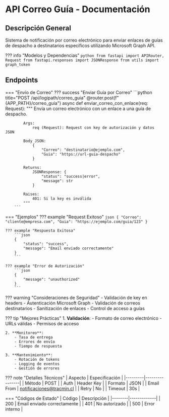 # API Correo Guía - Documentación

## Descripción General
Sistema de notificación por correo electrónico para enviar enlaces de guías de despacho a destinatarios específicos utilizando Microsoft Graph API.

??? info "Modelos y Dependencias"
    ```python
    from fastapi import APIRouter, Request
    from fastapi.responses import JSONResponse
    from utils import graph_token
    ```

## Endpoints

=== "Envío de Correo"
    ??? success "Enviar Guía por Correo"
        ```python title="POST /api/logipath/correo_guia"
        @router.post(f"{APP_PATH}/correo_guia")
        async def enviar_correo_con_enlace(req: Request):
            """
            Envía un correo electrónico con un enlace a una guía de despacho.
            
            Args:
                req (Request): Request con key de autorización y datos JSON
                
            Body JSON:
                {
                    "Correo": "destinatario@ejemplo.com",
                    "Guia": "https://url-guia-despacho"
                }
                
            Returns:
                JSONResponse: {
                    "status": "success|error",
                    "message": str
                }
                
            Raises:
                401: Si la key es inválida
            """
        ```

=== "Ejemplos"
    ??? example "Request Exitoso"
        ```json
        {
            "Correo": "cliente@empresa.com",
            "Guia": "https://ejemplo.com/guia/123"
        }
        ```
    
    ??? example "Respuesta Exitosa"
        ```json
        {
            "status": "success",
            "message": "Email enviado correctamente"
        }
        ```
    
    ??? example "Error de Autorización"
        ```json
        {
            "message": "unauthorized"
        }
        ```

??? warning "Consideraciones de Seguridad"
    - Validación de key en headers
    - Autenticación Microsoft Graph
    - Validación de correos destinatarios
    - Sanitización de enlaces
    - Control de acceso a guías

??? tip "Mejores Prácticas"
    1. **Validación**:
        - Formato de correo electrónico
        - URLs válidas
        - Permisos de acceso
    
    2. **Monitoreo**:
        - Tasa de entrega
        - Errores de envío
        - Tiempo de respuesta
    
    3. **Mantenimiento**:
        - Rotación de tokens
        - Logging de eventos
        - Gestión de errores

??? note "Detalles Técnicos"
    | Aspecto | Especificación |
    |---------|----------------|
    | Método | POST |
    | Auth | Header Key |
    | Formato | JSON |
    | Email From | notificaciones@tracmin.cl |
    | Retry | No |
    | Timeout | 30s |

=== "Códigos de Estado"
    | Código | Descripción |
    |--------|-------------|
    | 200 | Email enviado correctamente |
    | 401 | No autorizado |
    | 500 | Error interno |